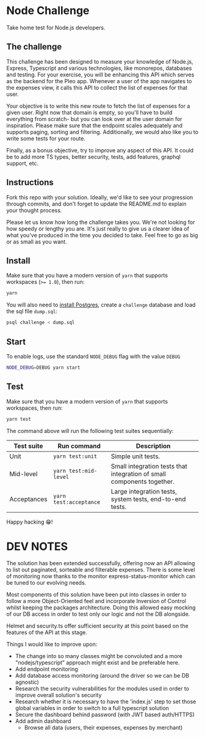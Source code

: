 # Node Challenge

Take home test for Node.js developers.

## The challenge

This challenge has been designed to measure your knowledge of Node.js, Express, Typescript and various technologies, like monorepos, databases and testing. For your exercise, you will be enhancing this API which serves as the backend for the Pleo app. Whenever a user of the app navigates to the expenses view, it calls this API to collect the list of expenses for that user.

Your objective is to write this new route to fetch the list of expenses for a given user. Right now that domain is empty, so you'll have to build everything from scratch- but you can look over at the user domain for inspiration. Please make sure that the endpoint scales adequately and supports paging, sorting and filtering. Additionally, we would also like you to write some tests for your route.

Finally, as a bonus objective, try to improve any aspect of this API. It could be to add more TS types, better security, tests, add features, graphql support, etc. 

## Instructions

Fork this repo with your solution. Ideally, we'd like to see your progression through commits, and don't forget to update the README.md to explain your thought process.

Please let us know how long the challenge takes you. We're not looking for how speedy or lengthy you are. It's just really to give us a clearer idea of what you've produced in the time you decided to take. Feel free to go as big or as small as you want.

## Install

Make sure that you have a modern version of `yarn` that supports workspaces (`>= 1.0`), then run:

```bash
yarn
```

You will also need to [install Postgres](https://www.postgresqltutorial.com/install-postgresql-macos/), create a `challenge` database and load the sql file `dump.sql`:

```bash
psql challenge < dump.sql
```

## Start

To enable logs, use the standard `NODE_DEBUG` flag with the value `DEBUG`

```bash
NODE_DEBUG=DEBUG yarn start
```

## Test

Make sure that you have a modern version of `yarn` that supports workspaces, then run:

```bash
yarn test
```

The command above will run the following test suites sequentially:

| Test suite | Run command | Description |
-------------|-------------|-------------|
| Unit | `yarn test:unit` | Simple unit tests. |
| Mid-level | `yarn test:mid-level` | Small integration tests that integration of small components together.  |
| Acceptances | `yarn test:acceptance` | Large integration tests, system tests, end-to-end tests. |


Happy hacking 😁!



# DEV NOTES

The solution has been extended successfully, offering now an API allowing to list out paginated, sorteable and filterable expenses. There is some level of monitoring now thanks to the monitor express-status-monitor which can be tuned to our evolving needs.

Most components of this solution have been put into classes in order to follow a more Object-Oriented feel and incorporate Inversion of Control whilst keeping the packages architecture. Doing this allowed easy mocking of our DB access in order to test only our logic and not the DB alongside.

Helmet and security.ts offer sufficient security at this point based on the features of the API at this stage.

Things I would like to improve upon:
- The change into so many classes might be convoluted and a more "nodejs/typescript" approach might exist and be preferable here.
- Add endpoint monitoring
- Add database access monitoring (around the driver so we can be DB agnostic)
- Research the security vulnerabilities for the modules used in order to improve overall solution's security
- Research whether it is necessary to have the 'index.js' step to set those global variables in order to switch to a full typescript solution
- Secure the dashboard behind password (with JWT based auth/HTTPS)
- Add admin dashboard
    - Browse all data (users, their expenses, expenses by merchant)